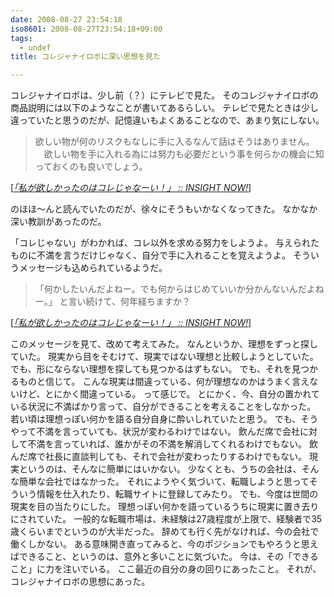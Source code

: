 ```yaml
---
date: 2008-08-27 23:54:18
iso8601: 2008-08-27T23:54:18+09:00
tags:
  - undef
title: コレジャナイロボに深い思想を見た

---
```


<p>コレジャナイロボは、少し前（？）にテレビで見た。
そのコレジャナイロボの商品説明には以下のようなことが書いてあるらしい。
テレビで見たときは少し違っていたと思うのだが、記憶違いもよくあることなので、あまり気にしない。</p>

<blockquote cite="http://www.insightnow.jp/article/1911" title="「私が欲しかったのはコレじゃなーい！」 :: INSIGHT NOW!" class="blockquote"><p>欲しい物が何のリスクもなしに手に入るなんて話はそうはありません。  　欲しい物を手に入れる為には努力も必要だという事を何らかの機会に知っておくのも良いでしょう。</p></blockquote>

<div class="cite">[<cite><a href="http://www.insightnow.jp/article/1911">「私が欲しかったのはコレじゃなーい！」 :: INSIGHT NOW!</a></cite>]</div>

<p>のほほ～んと読んでいたのだが、徐々にそうもいかなくなってきた。
なかなか深い教訓があったのだ。</p>

<p>
「コレじゃない」がわかれば、コレ以外を求める努力をしようよ。
与えられたものに不満を言うだけじゃなく、自分で手に入れることを覚えようよ。
そういうメッセージも込められているようだ。</p>

<blockquote cite="http://www.insightnow.jp/article/1911" title="「私が欲しかったのはコレじゃなーい！」 :: INSIGHT NOW!" class="blockquote"><p>「何かしたいんだよねー。でも何からはじめていいか分かんないんだよねー。」  と言い続けて、何年経ちますか？</p></blockquote>

<div class="cite">[<cite><a href="http://www.insightnow.jp/article/1911">「私が欲しかったのはコレじゃなーい！」 :: INSIGHT NOW!</a></cite>]</div>

<p>このメッセージを見て、改めて考えてみた。
なんというか、理想をずっと探していた。
現実から目をそむけて、現実ではない理想と比較しようとしていた。
でも、形にならない理想を探しても見つかるはずもない。
でも、それを見つかるものと信じて。
こんな現実は間違っている、何が理想なのかはうまく言えないけど、とにかく間違っている。
って感じで。
とにかく、今、自分の置かれている状況に不満ばかり言って、自分ができることを考えることをしなかった。
若い頃は理想っぽい何かを語る自分自身に酔いしれていたと思う。
でも、そうやって不満を言っていても、状況が変わるわけではない。
飲んだ席で会社に対して不満を言っていれば、誰かがその不満を解消してくれるわけでもない。
飲んだ席で社長に直談判しても、それで会社が変わったりするわけでもない。
現実というのは、そんなに簡単にはいかない。
少なくとも、うちの会社は、そんな簡単な会社ではなかった。
それにようやく気づいて、転職しようと思ってそういう情報を仕入れたり、転職サイトに登録してみたり。
でも、今度は世間の現実を目の当たりにした。
理想っぽい何かを語っているうちに現実に置き去りにされていた。
一般的な転職市場は、未経験は27歳程度が上限で、経験者で35歳くらいまでというのが大半だった。
辞めても行く先がなければ、今の会社で働くしかない。
ある意味開き直ってみると、今のポジションでもやろうと思えばできること、というのは、意外と多いことに気づいた。
今は、その「できること」に力を注いでいる。
ここ最近の自分の身の回りにあったこと。
それが、コレジャナイロボの思想にあった。</p>
    	